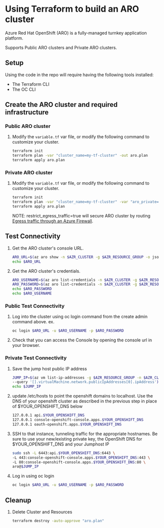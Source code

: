 # Using Terraform to build an ARO cluster

Azure Red Hat OpenShift (ARO) is a fully-managed turnkey application platform.

Supports Public ARO clusters and Private ARO clusters.

## Setup

Using the code in the repo will require having the following tools installed:

- The Terraform CLI
- The OC CLI

## Create the ARO cluster and required infrastructure

### Public ARO cluster

1. Modify the `variable.tf` var file, or modify the following command to customize your cluster.

   ```bash
   terraform init
   terraform plan -var "cluster_name=my-tf-cluster" -out aro.plan
   terraform apply aro.plan
   ```

### Private ARO cluster

1. Modify the `variable.tf` var file, or modify the following command to customize your cluster.

   ```bash
   terraform init
   terraform plan -var "cluster_name=my-tf-cluster" -var "aro_private=true" -var "restrict_egress_traffic=true"  -out aro.plan
   terraform apply aro.plan
   ```

   NOTE: restrict_egress_traffic=true will secure ARO cluster by routing [Egress traffic through an Azure Firewall](https://learn.microsoft.com/en-us/azure/openshift/howto-restrict-egress).

## Test Connectivity

1. Get the ARO cluster's console URL.

   ```bash
   ARO_URL=$(az aro show -n $AZR_CLUSTER -g $AZR_RESOURCE_GROUP -o json | jq -r '.apiserverProfile.url')
   echo $ARO_URL
   ```

1. Get the ARO cluster's credentials.

   ```bash
   ARO_USERNAME=$(az aro list-credentials -n $AZR_CLUSTER -g $AZR_RESOURCE_GROUP -o json | jq -r '.kubeadminUsername')
   ARO_PASSWORD=$(az aro list-credentials -n $AZR_CLUSTER -g $AZR_RESOURCE_GROUP -o json | jq -r '.kubeadminPassword')
   echo $ARO_PASSWORD
   echo $ARO_USERNAME
   ```

### Public Test Connectivity

1. Log into the cluster using oc login command from the create admin command above. ex.

    ```bash
    oc login $ARO_URL -u $ARO_USERNAME -p $ARO_PASSWORD
    ```

1. Check that you can access the Console by opening the console url in your browser.

### Private Test Connectivity

1. Save the jump host public IP address

    ```bash
   JUMP_IP=$(az vm list-ip-addresses -g $AZR_RESOURCE_GROUP -n $AZR_CLUSTER-jumphost -o tsv \
   --query '[].virtualMachine.network.publicIpAddresses[0].ipAddress')
   echo $JUMP_IP
   ```

1. update /etc/hosts to point the openshift domains to localhost. Use the DNS of your openshift cluster as described in the previous step in place of $YOUR_OPENSHIFT_DNS below

   ```bash
   127.0.0.1 api.$YOUR_OPENSHIFT_DNS
   127.0.0.1 console-openshift-console.apps.$YOUR_OPENSHIFT_DNS
   127.0.0.1 oauth-openshift.apps.$YOUR_OPENSHIFT_DNS
   ```

1. SSH to that instance, tunneling traffic for the appropriate hostnames. Be sure to use your new/existing private key, the OpenShift DNS for $YOUR_OPENSHIFT_DNS and your Jumphost IP

   ```bash
   sudo ssh -L 6443:api.$YOUR_OPENSHIFT_DNS:6443 \
   -L 443:console-openshift-console.apps.$YOUR_OPENSHIFT_DNS:443 \
   -L 80:console-openshift-console.apps.$YOUR_OPENSHIFT_DNS:80 \
   aro@$JUMP_IP
   ```

1. Log in using oc login

   ```bash
   oc login $ARO_URL -u $ARO_USERNAME -p $ARO_PASSWORD
   ```

## Cleanup

1. Delete Cluster and Resources

    ```bash
    terraform destroy -auto-approve "aro.plan"
    ```
